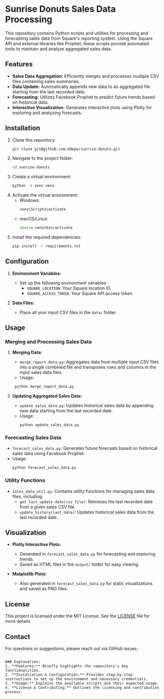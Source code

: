 # Sunrise Donuts Sales Data Processing

This repository contains Python scripts and utilities for processing and forecasting sales data from Square's reporting system. Using the Square API and external libraries like Prophet, these scripts provide automated tools to maintain and analyze aggregated sales data.

## Features
- **Sales Data Aggregation:** Efficiently merges and processes multiple CSV files containing sales summaries.
- **Data Update:** Automatically appends new data to an aggregated file starting from the last recorded date.
- **Forecasting:** Utilizes Facebook Prophet to predict future trends based on historical data.
- **Interactive Visualization:** Generates interactive plots using Plotly for exploring and analyzing forecasts.

## Installation
1. Clone this repository:
   ```bash
   git clone git@github.com:ddepe/sunrise-donuts.git
   ```
2. Navigate to the project folder:
   ```bash
   cd sunrise-donuts
   ```
3. Create a virtual environment:
   ```bash
   python -m venv venv
   ```
4. Activate the virtual environment:
   - Windows:
     ```bash
     venv\Scripts\activate
     ```
   - macOS/Linux:
     ```bash
     source venv/bin/activate
     ```
5. Install the required dependencies:
   ```bash
   pip install -r requirements.txt
   ```

## Configuration
1. **Environment Variables:**
   - Set up the following environment variables:
     - `SQUARE_LOCATION`: Your Square location ID.
     - `SQUARE_ACCESS_TOKEN`: Your Square API access token.

2. **Data Files:**
   - Place all your input CSV files in the `data/` folder.

## Usage
### Merging and Processing Sales Data
1. **Merging Data:**
   - `merge_report_data.py`: Aggregates data from multiple input CSV files into a single combined file and transposes rows and columns in the input sales data files.
    - Usage:
    ```bash
     python merge_report_data.py
     ```

2. **Updating Aggregated Sales Data:**
   - `update_sales_data.py`: Updates historical sales data by appending new data starting from the last recorded date.
   - Usage:
     ```bash
     python update_sales_data.py
     ```

### Forecasting Sales Data
- `forecast_sales_data.py`: Generates future forecasts based on historical sales data using Facebook Prophet.
- Usage:
  ```bash
  python forecast_sales_data.py
  ```

### Utility Functions
- `sales_data_util.py`: Contains utility functions for managing sales data files, including:
  - `get_last_update_date(csv_file)`: Retrieves the last recorded date from a given sales CSV file.
  - `update_history(last_date)`: Updates historical sales data from the last recorded date.

## Visualization
- **Plotly Interactive Plots:**
  - Generated in `forecast_sales_data.py` for forecasting and exploring trends.
  - Saved as HTML files in the `output/` folder for easy viewing.

- **Matplotlib Plots:**
  - Also generated in `forecast_sales_data.py` for static visualizations and saved as PNG files.

## License
This project is licensed under the MIT License. See the [LICENSE](LICENSE) file for more details.

## Contact
For questions or suggestions, please reach out via GitHub issues.
```

### Explanation:
1. **Features:** Briefly highlights the repository's key functionalities.
2. **Installation & Configuration:** Provides step-by-step instructions to set up the environment and necessary credentials.
3. **Usage:** Explains the available scripts and their expected usage.
4. **License & Contributing:** Outlines the licensing and contribution process.
